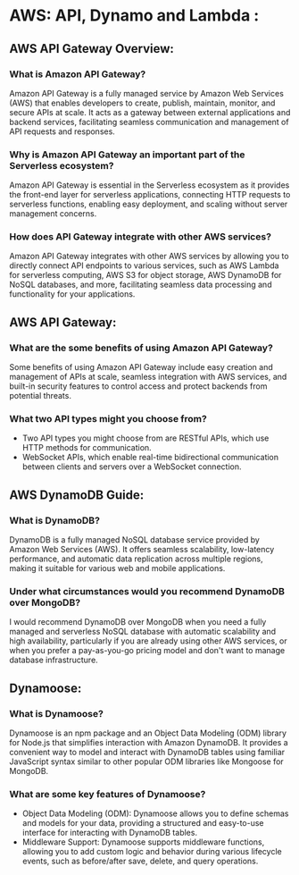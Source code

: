 #  AWS: API, Dynamo and Lambda : 
## AWS API Gateway Overview:

### What is Amazon API Gateway?
Amazon API Gateway is a fully managed service by Amazon Web Services (AWS) that enables developers to create, publish, maintain, monitor, and secure APIs at scale. 
It acts as a gateway between external applications and backend services, facilitating seamless communication and management of API requests and responses.

### Why is Amazon API Gateway an important part of the Serverless ecosystem?
Amazon API Gateway is essential in the Serverless ecosystem as it provides the front-end layer for serverless applications, 
connecting HTTP requests to serverless functions, enabling easy deployment, and scaling without server management concerns.

### How does API Gateway integrate with other AWS services?

Amazon API Gateway integrates with other AWS services by allowing you to directly connect API endpoints to various services, such as AWS Lambda for serverless computing,
AWS S3 for object storage, AWS DynamoDB for NoSQL databases, and more, facilitating seamless data processing and functionality for your applications.

## AWS API Gateway:

### What are the some benefits of using Amazon API Gateway?
Some benefits of using Amazon API Gateway include easy creation and management of APIs at scale,
seamless integration with AWS services, and built-in security features to control access and protect backends from potential threats.

### What two API types might you choose from?

- Two API types you might choose from are RESTful APIs, which use HTTP methods for communication.
- WebSocket APIs, which enable real-time bidirectional communication between clients and servers over a WebSocket connection.
  
## AWS DynamoDB Guide:

### What is DynamoDB?
DynamoDB is a fully managed NoSQL database service provided by Amazon Web Services (AWS).
It offers seamless scalability, low-latency performance, and automatic data replication across multiple regions, making it suitable for various web and mobile applications.

### Under what circumstances would you recommend DynamoDB over MongoDB?
I would recommend DynamoDB over MongoDB when you need a fully managed and serverless NoSQL database with automatic scalability and high availability, 
particularly if you are already using other AWS services, or when you prefer a pay-as-you-go pricing model and don't want to manage database infrastructure.

## Dynamoose:

### What is Dynamoose?
Dynamoose is an npm package and an Object Data Modeling (ODM) library for Node.js that simplifies interaction with Amazon DynamoDB.
It provides a convenient way to model and interact with DynamoDB tables using familiar JavaScript syntax similar to other popular ODM libraries like Mongoose for MongoDB.

### What are some key features of Dynamoose?
- Object Data Modeling (ODM): Dynamoose allows you to define schemas and models for your data, providing a structured and easy-to-use interface for interacting with DynamoDB tables.
- Middleware Support: Dynamoose supports middleware functions, allowing you to add custom logic and behavior during various lifecycle events, such as before/after save, delete, and query operations.

